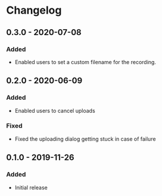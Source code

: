 # Changelog

## 0.3.0 - 2020-07-08
### Added
- Enabled users to set a custom filename for the recording.

## 0.2.0 - 2020-06-09
### Added
- Enabled users to cancel uploads
### Fixed
- Fixed the uploading dialog getting stuck in case of failure

## 0.1.0 - 2019-11-26
### Added
- Initial release
